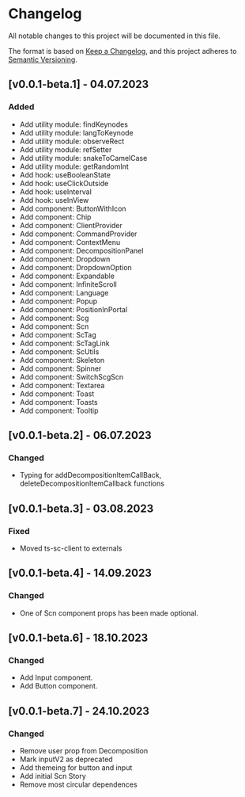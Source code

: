 # Changelog

All notable changes to this project will be documented in this file.

The format is based on [Keep a Changelog](https://keepachangelog.com/en/1.0.0/),
and this project adheres to [Semantic Versioning](https://semver.org/spec/v2.0.0.html).

## [v0.0.1-beta.1] - 04.07.2023

### Added

- Add utility module: findKeynodes
- Add utility module: langToKeynode
- Add utility module: observeRect
- Add utility module: refSetter
- Add utility module: snakeToCamelCase
- Add utility module: getRandomInt
- Add hook: useBooleanState
- Add hook: useClickOutside
- Add hook: useInterval
- Add hook: useInView
- Add component: ButtonWithIcon
- Add component: Chip
- Add component: ClientProvider
- Add component: CommandProvider
- Add component: ContextMenu
- Add component: DecompositionPanel
- Add component: Dropdown
- Add component: DropdownOption
- Add component: Expandable
- Add component: InfiniteScroll
- Add component: Language
- Add component: Popup
- Add component: PositionInPortal
- Add component: Scg
- Add component: Scn
- Add component: ScTag
- Add component: ScTagLink
- Add component: ScUtils
- Add component: Skeleton
- Add component: Spinner
- Add component: SwitchScgScn
- Add component: Textarea
- Add component: Toast
- Add component: Toasts
- Add component: Tooltip

## [v0.0.1-beta.2] - 06.07.2023

### Changed

- Typing for addDecompositionItemCallBack, deleteDecompositionItemCallback functions

## [v0.0.1-beta.3] - 03.08.2023

### Fixed

- Moved ts-sc-client to externals

## [v0.0.1-beta.4] - 14.09.2023

### Changed

- One of Scn component props has been made optional.

## [v0.0.1-beta.6] - 18.10.2023

### Changed

- Add Input component.
- Add Button component.

## [v0.0.1-beta.7] - 24.10.2023

### Changed

- Remove user prop from Decomposition
- Mark inputV2 as deprecated
- Add themeing for button and input
- Add initial Scn Story
- Remove most circular dependences
